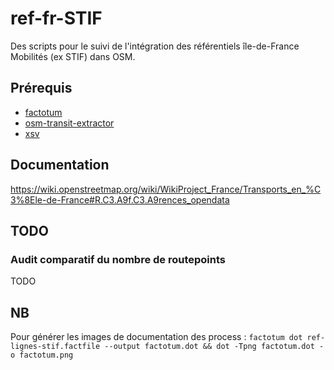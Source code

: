 # ref-fr-STIF
Des scripts pour le suivi de l'intégration des référentiels île-de-France Mobilités (ex STIF) dans OSM.

## Prérequis
* [factotum](https://github.com/snowplow/factotum)
* [osm-transit-extractor](https://github.com/CanalTP/osm-transit-extractor)
* [xsv](https://github.com/BurntSushi/xsv)

## Documentation
https://wiki.openstreetmap.org/wiki/WikiProject_France/Transports_en_%C3%8Ele-de-France#R.C3.A9f.C3.A9rences_opendata

## TODO

### Audit comparatif du nombre de routepoints

TODO

## NB
Pour générer les images de documentation des process : `factotum dot ref-lignes-stif.factfile --output factotum.dot && dot -Tpng factotum.dot -o factotum.png`

